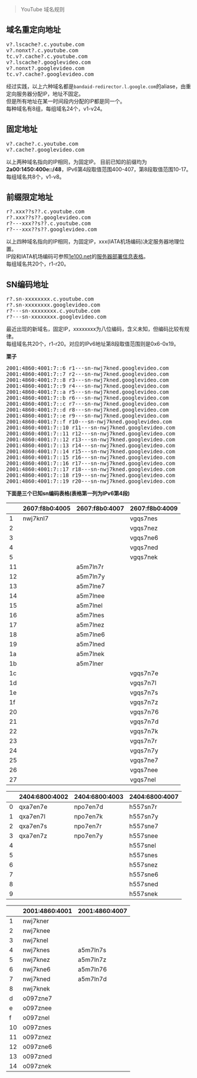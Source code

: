 > YouTube 域名规则

域名重定向地址
----
<pre>v?.lscache?.c.youtube.com
v?.nonxt?.c.youtube.com
tc.v?.cache?.c.youtube.com
v?.lscache?.googlevideo.com
v?.nonxt?.googlevideo.com
tc.v?.cache?.googlevideo.com
</pre>
经过实践，以上六种域名都是`bandaid-redirector.l.google.com`的aliase，由重定向服务器分配IP，地址不固定。  
但是所有地址在某一时间段内分配的IP都是同一个。  
每种域名有8组，每组域名24个，v1-v24。

固定地址
----
<pre>v?.cache?.c.youtube.com
v?.cache?.googlevideo.com</pre>
以上两种域名指向的IP相同，为固定IP。
目前已知的前缀均为**2a00:1450:400e::/48**，IPv6第4段取值范围400-407，第8段取值范围10-17。
每组域名共8个，v1-v8。

前缀限定地址
----
<pre>r?.xxx??s??.c.youtube.com
r?.xxx??s??.googlevideo.com
r?---xxx??s??.c.youtube.com
r?---xxx??s??.googlevideo.com</pre>
以上四种域名指向的IP相同，为固定IP，xxx(IATA机场编码)决定服务器地理位置。  
IP段和IATA机场编码可参照[1e100.net](https://github.com/lennylxx/ipv6-hosts/wiki/1e100.net)的[服务器部署信息表格](https://docs.google.com/spreadsheets/d/1a5HI0lkc1TycJdwJnCVDVd3x6_gemI3CQhNHhdsVmP8)。  
每组域名共20个，r1-r20。   

SN编码地址
----
<pre>r?.sn-xxxxxxxx.c.youtube.com
r?.sn-xxxxxxxx.googlevideo.com
r?---sn-xxxxxxxx.c.youtube.com
r?---sn-xxxxxxxx.googlevideo.com</pre>
最近出现的新域名，固定IP，xxxxxxxx为八位编码，含义未知，但编码比较有规律。  
每组域名共20个，r1-r20。对应的IPv6地址第8段取值范围则是0x6-0x19。  

**栗子**
<pre>2001:4860:4001:7::6 r1---sn-nwj7kned.googlevideo.com
2001:4860:4001:7::7 r2---sn-nwj7kned.googlevideo.com
2001:4860:4001:7::8 r3---sn-nwj7kned.googlevideo.com
2001:4860:4001:7::9 r4---sn-nwj7kned.googlevideo.com
2001:4860:4001:7::a r5---sn-nwj7kned.googlevideo.com
2001:4860:4001:7::b r6---sn-nwj7kned.googlevideo.com
2001:4860:4001:7::c r7---sn-nwj7kned.googlevideo.com
2001:4860:4001:7::d r8---sn-nwj7kned.googlevideo.com
2001:4860:4001:7::e r9---sn-nwj7kned.googlevideo.com
2001:4860:4001:7::f r10---sn-nwj7kned.googlevideo.com
2001:4860:4001:7::10 r11---sn-nwj7kned.googlevideo.com
2001:4860:4001:7::11 r12---sn-nwj7kned.googlevideo.com
2001:4860:4001:7::12 r13---sn-nwj7kned.googlevideo.com
2001:4860:4001:7::13 r14---sn-nwj7kned.googlevideo.com
2001:4860:4001:7::14 r15---sn-nwj7kned.googlevideo.com
2001:4860:4001:7::15 r16---sn-nwj7kned.googlevideo.com
2001:4860:4001:7::16 r17---sn-nwj7kned.googlevideo.com
2001:4860:4001:7::17 r18---sn-nwj7kned.googlevideo.com
2001:4860:4001:7::18 r19---sn-nwj7kned.googlevideo.com
2001:4860:4001:7::19 r20---sn-nwj7kned.googlevideo.com</pre>
**下面是三个已知sn编码表格(表格第一列为IPv6第4段)**  

||2607:f8b0:4005|2607:f8b0:4007|2607:f8b0:4009|
|---|---|---|---|
|1|nwj7knl7||vgqs7nes|
|2|||vgqs7nez|
|3|||vgqs7ne6|
|4|||vgqs7ned|
|5|||vgqs7nek|
|11||a5m7ln7r|
|12||a5m7ln7y|
|13||a5m7lne7|
|14||a5m7lnee|
|15||a5m7lnel|
|16||a5m7lnes|
|17||a5m7lnez|
|18||a5m7lne6|
|19||a5m7lned|
|1a||a5m7lnek|
|1b||a5m7lner|
|1c|||vgqs7n7e|
|1d|||vgqs7n7l|
|1e|||vgqs7n7s|
|1f|||vgqs7n7z|
|20|||vgqs7n76|
|21|||vgqs7n7d|
|22|||vgqs7n7k|
|23|||vgqs7n7r|
|24|||vgqs7n7y|
|25|||vgqs7ne7|
|26|||vgqs7nee|
|27|||vgqs7nel|


||2404:6800:4002|2404:6800:4003|2404:6800:4007|
|---|---|---|---|
|0|qxa7en7e|npo7en7d|h557sn7r|
|1|qxa7en7l|npo7en7k|h557sn7y|
|2|qxa7en7s|npo7en7r|h557sne7|
|3|qxa7en7z|npo7en7y|h557snee|
|4|||h557snel|
|5|||h557snes|
|6|||h557snez|
|7|||h557sne6|
|8|||h557sned|
|9|||h557snek|

||2001:4860:4001|2001:4860:4007|
|---|---|---|
|1|nwj7kner|
|2|nwj7knee|
|3|nwj7knel|
|4|nwj7knes|a5m7ln7s|
|5|nwj7knez|a5m7ln7z|
|6|nwj7kne6|a5m7ln76|
|7|nwj7kned|a5m7ln7d|
|8|nwj7knek|
|d|o097zne7|
|e|o097znee|
|f|o097znel|
|10|o097znes|
|11|o097znez|
|12|o097zne6|
|13|o097zned|
|14|o097znek|